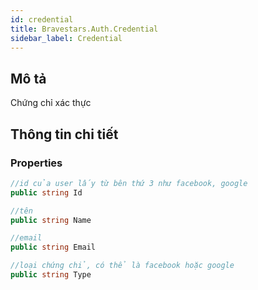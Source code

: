 ```yaml
---
id: credential
title: Bravestars.Auth.Credential
sidebar_label: Credential
---
```

## Mô tả
Chứng chỉ xác thực
## Thông tin chi tiết
### Properties
```csharp
//id của user lấy từ bên thứ 3 như facebook, google
public string Id 

//tên
public string Name

//email
public string Email

//loại chứng chỉ, có thể là facebook hoặc google
public string Type 
```